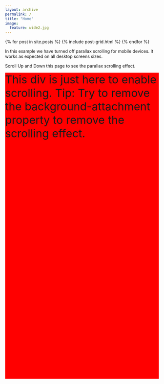 ```yaml
---
layout: archive
permalink: /
title: "Home"
image:
  feature: wide2.jpg
---
```


<div class="tiles">
{% for post in site.posts %}
	{% include post-grid.html %}
{% endfor %}
</div><!-- /.tiles -->


<head>
<meta name="viewport" content="width=device-width, initial-scale=1">
<style>
body, html {
  height: 100%;
}

.parallax {
  /* The image used */
  background-image: <img src="https://www.w3schools.com/howto/img_parallax.jpg">

  /* Full height */
  height: 100%; 

  /* Create the parallax scrolling effect */
  background-attachment: fixed;
  background-position: center;
  background-repeat: no-repeat;
  background-size: cover;
}

/* Turn off parallax scrolling for tablets and phones. Increase the pixels if needed */
@media only screen and (max-device-width: 1366px) {
  .parallax {
    background-attachment: scroll;
  }
}
</style>
</head>
<body>

<p>In this example we have turned off parallax scrolling for mobile devices. It works as expected on all desktop screens sizes.</p>
<p>Scroll Up and Down this page to see the parallax scrolling effect.</p>

<div class="parallax"></div>

<div style="height:1000px;background-color:red;font-size:36px">
This div is just here to enable scrolling.
Tip: Try to remove the background-attachment property to remove the scrolling effect.
</div>

<div class="parallax"></div>
</body>
